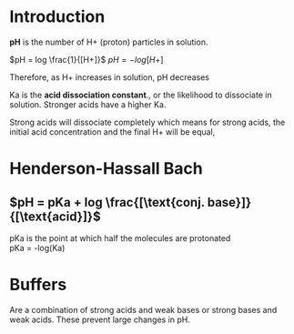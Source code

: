 # Introduction
**pH** is the number of H+ (proton) particles in solution.

$pH = log \frac{1}{[H+]}$
$pH = -log[H+]$

Therefore, as H+ increases in solution, pH decreases

Ka is the **acid dissociation constant**., or the likelihood to dissociate in solution. Stronger acids have a higher Ka.

Strong acids will dissociate completely which means for strong acids, the initial acid concentration and the final H+ will be equal,
# Henderson-Hassall Bach
## $pH = pKa + log \frac{[\text{conj. base}]}{[\text{acid}]}$

pKa is the point at which half the molecules are protonated  
pKa = -log(Ka)
# Buffers
Are a combination of strong acids and weak bases or strong bases and weak acids. These prevent large changes in pH.
